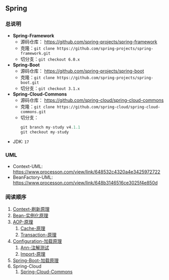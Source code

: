 ## Spring
### 总说明
- **Spring-Framework**
  - 源码仓库： https://github.com/spring-projects/spring-framework
  - 克隆：`git clone https://github.com/spring-projects/spring-framework.git`
  - 切分支：`git checkout 6.0.x`
- **Spring-Boot**
  - 源码仓库： https://github.com/spring-projects/spring-boot
  - 克隆：`git clone https://github.com/spring-projects/spring-boot.git`
  - 切分支：`git checkout 3.1.x`
- **Spring-Cloud-Commons**
  - 源码仓库： https://github.com/spring-cloud/spring-cloud-commons
  - 克隆：`git clone https://github.com/spring-cloud/spring-cloud-commons.git`
  - 切分支：
    ```js
    git branch my-study v4.1.1
    git checkout my-study
    ```
- JDK: `17`

### UML
- Context-UML: https://www.processon.com/view/link/648532c4320a4e3425972722
- BeanFactory-UML: https://www.processon.com/view/link/648b3146516ce3025f4e850d

### 阅读顺序
1. [Context-刷新原理](Context-刷新原理.md)
2. [Bean-实例化原理](Bean-实例化原理.md)
3. [AOP-原理](AOP-原理.md)
    1. [Cache-原理](Cache-原理.md)
    2. [Transaction-原理](Transaction-原理.md)
4. [Configuration-加载原理](Configuration-加载原理.md)
    1. [Ann-注解测试](Ann-注解测试.md)
    2. [Import-原理](Import-原理.md)
5. [Spring-Boot-加载原理](Boot-加载原理.md)
6. Spring-Cloud
    1. [Spring-Cloud-Commons](Cloud-Commons.md)